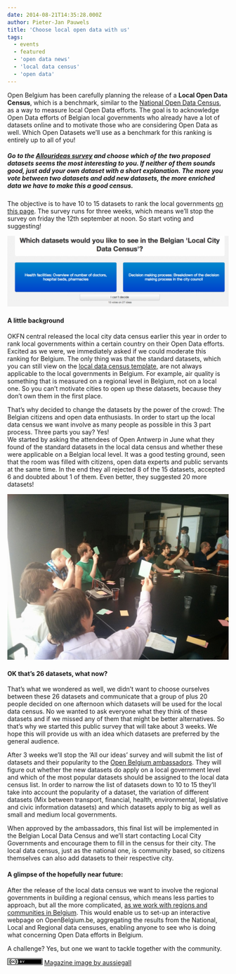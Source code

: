 ```yaml
---
date: 2014-08-21T14:35:28.000Z
author: Pieter-Jan Pauwels
title: 'Choose local open data with us'
tags:
  - events
  - featured
  - 'open data news'
  - 'local data census'
  - 'open data'
---
```


Open Belgium has been carefully planning the release of a **Local Open Data Census**, which is a benchmark, similar to the [National Open Data Census](http://national.census.okfn.org/), as a way to measure local Open Data efforts. The goal is to acknowledge Open Data efforts of Belgian local governments who already have a lot of datasets online and to motivate those who are considering Open Data as well. Which Open Datasets we’ll use as a benchmark for this ranking is entirely up to all of you!

##### Go to the [Allourideas survey](http://www.allourideas.org/localdatacensus-be) and choose which of the two proposed datasets seems the most interesting to you. If neither of them sounds good, just add your own dataset with a short explanation. The more you vote between two datasets and add new datasets, the more enriched data we have to make this a good census.

The objective is to have 10 to 15 datasets to rank the local governments [on this page](http://be-city.census.okfn.org/). The survey runs for three weeks, which means we’ll stop the survey on friday the 12th september at noon. So start voting and suggesting!

[![Local Data Census](Screen-Shot-2014-08-21-at-15.07.39-1024x329.png)](http://www.allourideas.org/localdatacensus-be)

#### A little background

OKFN central released the local city data census earlier this year in order to rank local governments within a certain country on their Open Data efforts. Excited as we were, we immediately asked if we could moderate this ranking for Belgium. The only thing was that the standard datasets, which you can still view on the [local data census template,](http://be-city.census.okfn.org/) are not always applicable to the local governments in Belgium. For example, air quality is something that is measured on a regional level in Belgium, not on a local one. So you can’t motivate cities to open up these datasets, because they don’t own them in the first place.

That’s why decided to change the datasets by the power of the crowd: The Belgian citizens and open data enthusiasts. In order to start up the local data census we want involve as many people as possible in this 3 part process. Three parts you say? Yes!  
We started by asking the attendees of Open Antwerp in June what they found of the standard datasets in the local data census and whether these were applicable on a Belgian local level. It was a good testing ground, seen that the room was filled with citizens, open data experts and public servants at the same time. In the end they all rejected 8 of the 15 datasets, accepted 6 and doubted about 1 of them. Even better, they suggested 20 more datasets!

![IMG_20140625_194732](IMG_20140625_194732-1024x767.jpg)

#### **OK that’s 26 datasets, what now?**

That’s what we wondered as well, we didn’t want to choose ourselves between these 26 datasets and communicate that a group of plus 20 people decided on one afternoon which datasets will be used for the local data census. No we wanted to ask everyone what they think of these datasets and if we missed any of them that might be better alternatives. So that’s why we started this public survey that will take about 3 weeks. We hope this will provide us with an idea which datasets are preferred by the general audience.

After 3 weeks we’ll stop the ‘All our ideas’ survey and will submit the list of datasets and their popularity to the [Open Belgium ambassadors](http://openbelgium.be/members/). They will figure out whether the new datasets do apply on a local government level and which of the most popular datasets should be assigned to the local data census list. In order to narrow the list of datasets down to 10 to 15 they’ll take into account the popularity of a dataset, the variation of different datasets (Mix between transport, financial, health, environmental, legislative and civic information datasets) and which datasets apply to big as well as small and medium local governments.

When approved by the ambassadors, this final list will be implemented in the Belgian Local Data Census and we’ll start contacting Local City Governments and encourage them to fill in the census for their city. The local data census, just as the national one, is community based, so citizens themselves can also add datasets to their respective city.

#### A glimpse of the hopefully near future:

After the release of the local data census we want to involve the regional governments in building a regional census, which means less parties to approach, but all the more complicated, [as we work with regions and communities in Belgium](http://www.belgium.be/en/about_belgium/government/federale_staat/structure/). This would enable us to set-up an interactive webpage on OpenBelgium.be, aggregating the results from the National, Local and Regional data censuses, enabling anyone to see who is doing what concerning Open Data efforts in Belgium.

A challenge? Yes, but one we want to tackle together with the community.

![](80x15.png) [Magazine image by aussiegall](https://www.flickr.com/people/aussiegall/)
